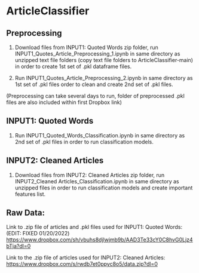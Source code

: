 # ArticleClassifier

## Preprocessing
1. Download files from INPUT1: Quoted Words zip folder, run INPUT1_Quotes_Article_Preprocessing_1.ipynb in same directory as unzipped text file folders (copy text file folders to ArticleClassifier-main) in order to create 1st set of .pkl dataframe files.

2. Run INPUT1_Quotes_Article_Preprocessing_2.ipynb in same directory as 1st set of .pkl files order to clean and create 2nd set of .pkl files.

(Preprocessing can take several days to run, folder of preprocessed .pkl files are also included within first Dropbox link)

## INPUT1: Quoted Words
1. Run INPUT1_Quoted_Words_Classification.ipynb in same directory as 2nd set of .pkl files in order to run classification models. 

## INPUT2: Cleaned Articles
1. Download files from INPUT2: Cleaned Articles zip folder, run INPUT2_Cleaned Articles_Classification.ipynb in same directory as 
unzipped files in order to run classification models and create important features list.

## Raw Data:

Link to .zip file of articles and .pkl files used for INPUT1: Quoted Words: (EDIT: FIXED 01/20/2022)
https://www.dropbox.com/sh/vbuhs8djlwjmb9b/AAD3Te33cY0C8hvG0Ljz4bTja?dl=0

Link to the .zip file of articles used for INPUT2: Cleaned Articles:
https://www.dropbox.com/s/rwdb7et0ppyc8o5/data.zip?dl=0
